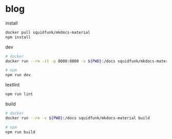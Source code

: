 # blog

install

```bash
docker pull squidfunk/mkdocs-material
npm install
```

dev

```bash
# docker
docker run --rm -it -p 8000:8000 -v ${PWD}:/docs squidfunk/mkdocs-material

# npm
npm run dev
```

textlint

```bash
npm run lint
```

build

```bash
# docker
docker run --rm -v ${PWD}:/docs squidfunk/mkdocs-material build

# npm
npm run build
```
